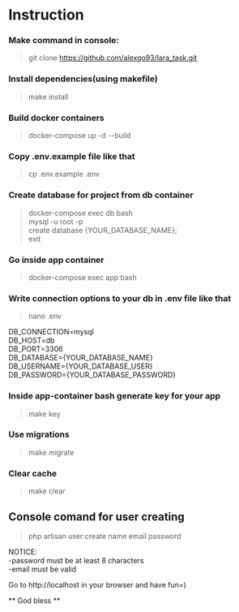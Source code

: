 # Instruction

### Make command in console:
>git clone https://github.com/alexgo93/lara_task.git

### Install dependencies(using makefile)
>make install

### Build docker containers
> docker-compose up -d --build

### Copy .env.example file like that
> cp .env.example .env

### Create database for project from db container
> docker-compose exec db bash  
>mysql -u root -p  
>create database {YOUR_DATABASE_NAME};  
>exit  

### Go inside app container

> docker-compose exec app bash

### Write connection options to your db in .env file like that

> nano .env
 
 DB_CONNECTION=mysql  
 DB_HOST=db  
 DB_PORT=3306  
 DB_DATABASE={YOUR_DATABASE_NAME}  
 DB_USERNAME={YOUR_DATABASE_USER}  
 DB_PASSWORD={YOUR_DATABASE_PASSWORD}  

### Inside app-container bash generate key for your app

> make key

### Use migrations

> make migrate

### Clear cache

> make clear

## Console comand for user creating

> php artisan user:create name email password

NOTICE:  
 -password must be at least 8 characters  
 -email must be valid

Go to http://localhost in your browser and have fun=)
 
 \*\* God bless \*\*  
